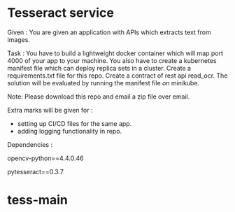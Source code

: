 # Tesseract service

Given : You are given an application with APIs which extracts text from images. 

Task : You have to build a lightweight docker container which will map port 4000 of your app to your machine. 
You also have to create a kubernetes manifest file which can deploy replica sets in a cluster. 
Create a requirements.txt file for this repo. 
Create a contract of rest api read_ocr.
The solution will be evaluated by running the manifest file on minikube. 

Note:
Please download this repo and email a zip file over email. 

Extra marks will be given for : 
- setting up CI/CD files for the same app. 
- adding logging functionality in repo.

Dependencies :

opencv-python==4.4.0.46

pytesseract==0.3.7
# tess-main
